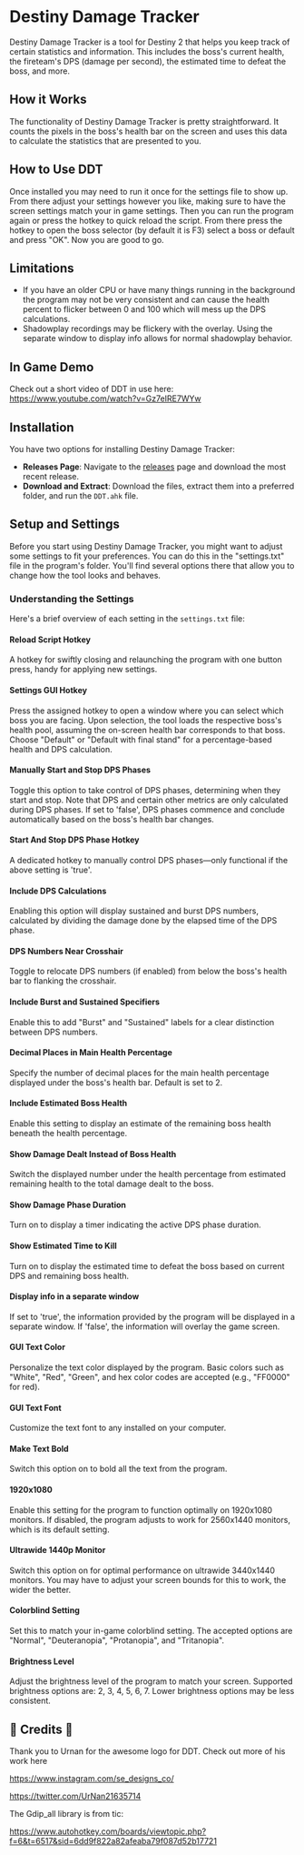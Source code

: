#  Destiny Damage Tracker 

Destiny Damage Tracker is a tool for Destiny 2 that helps you keep track of certain statistics and information. This includes the boss's current health, the fireteam's DPS (damage per second), the estimated time to defeat the boss, and more. 

##  How it Works 

The functionality of Destiny Damage Tracker is pretty straightforward. It counts the pixels in the boss's health bar on the screen and uses this data to calculate the statistics that are presented to you.

##  How to Use DDT 

Once installed you may need to run it once for the settings file to show up. From there adjust your settings however you like, making sure to have the screen settings match your in game settings. Then you can run the program again or press the hotkey to quick reload the script. From there press the hotkey to open the boss selector (by default it is F3) select a boss or default and press "OK". Now you are good to go.

##  Limitations 

- If you have an older CPU or have many things running in the background the program may not be very consistent and can cause the health percent to flicker between 0 and 100 which will mess up the DPS calculations.
- Shadowplay recordings may be flickery with the overlay. Using the separate window to display info allows for normal shadowplay behavior.

##  In Game Demo 

Check out a short video of DDT in use here: https://www.youtube.com/watch?v=Gz7eIRE7WYw

##  Installation 

You have two options for installing Destiny Damage Tracker:

-  **Releases Page**: Navigate to the [releases](https://github.com/A2TC-YT/Destiny-Damage-Tracker/releases) page and download the most recent release.
-  **Download and Extract**: Download the files, extract them into a preferred folder, and run the `DDT.ahk` file.

##  Setup and Settings 

Before you start using Destiny Damage Tracker, you might want to adjust some settings to fit your preferences. You can do this in the "settings.txt" file in the program's folder. You'll find several options there that allow you to change how the tool looks and behaves.

###  Understanding the Settings 

Here's a brief overview of each setting in the `settings.txt` file:

#### Reload Script Hotkey
A hotkey for swiftly closing and relaunching the program with one button press, handy for applying new settings.

#### Settings GUI Hotkey
Press the assigned hotkey to open a window where you can select which boss you are facing. Upon selection, the tool loads the respective boss's health pool, assuming the on-screen health bar corresponds to that boss. Choose "Default" or "Default with final stand" for a percentage-based health and DPS calculation.

#### Manually Start and Stop DPS Phases
Toggle this option to take control of DPS phases, determining when they start and stop. Note that DPS and certain other metrics are only calculated during DPS phases. If set to 'false', DPS phases commence and conclude automatically based on the boss's health bar changes.

#### Start And Stop DPS Phase Hotkey
A dedicated hotkey to manually control DPS phases—only functional if the above setting is 'true'.

#### Include DPS Calculations
Enabling this option will display sustained and burst DPS numbers, calculated by dividing the damage done by the elapsed time of the DPS phase.

#### DPS Numbers Near Crosshair
Toggle to relocate DPS numbers (if enabled) from below the boss's health bar to flanking the crosshair.

#### Include Burst and Sustained Specifiers
Enable this to add "Burst" and "Sustained" labels for a clear distinction between DPS numbers.

#### Decimal Places in Main Health Percentage
Specify the number of decimal places for the main health percentage displayed under the boss's health bar. Default is set to 2.

#### Include Estimated Boss Health
Enable this setting to display an estimate of the remaining boss health beneath the health percentage.

#### Show Damage Dealt Instead of Boss Health
Switch the displayed number under the health percentage from estimated remaining health to the total damage dealt to the boss.

#### Show Damage Phase Duration
Turn on to display a timer indicating the active DPS phase duration.

#### Show Estimated Time to Kill
Turn on to display the estimated time to defeat the boss based on current DPS and remaining boss health.

#### Display info in a separate window
If set to 'true', the information provided by the program will be displayed in a separate window. If 'false', the information will overlay the game screen.

#### GUI Text Color
Personalize the text color displayed by the program. Basic colors such as "White", "Red", "Green", and hex color codes are accepted (e.g., "FF0000" for red).

#### GUI Text Font
Customize the text font to any installed on your computer.

#### Make Text Bold
Switch this option on to bold all the text from the program.

#### 1920x1080
Enable this setting for the program to function optimally on 1920x1080 monitors. If disabled, the program adjusts to work for 2560x1440 monitors, which is its default setting.

#### Ultrawide 1440p Monitor
Switch this option on for optimal performance on ultrawide 3440x1440 monitors. You may have to adjust your screen bounds for this to work, the wider the better.

#### Colorblind Setting
Set this to match your in-game colorblind setting. The accepted options are "Normal", "Deuteranopia", "Protanopia", and "Tritanopia".

#### Brightness Level
Adjust the brightness level of the program to match your screen. Supported brightness options are: 2, 3, 4, 5, 6, 7. Lower brightness options may be less consistent.

## 🙏 Credits 🙏
Thank you to Urnan for the awesome logo for DDT. Check out more of his work here 

https://www.instagram.com/se_designs_co/

https://twitter.com/UrNan21635714


The Gdip_all library is from tic:

https://www.autohotkey.com/boards/viewtopic.php?f=6&t=6517&sid=6dd9f822a82afeaba79f087d52b17721
